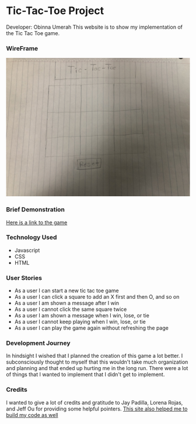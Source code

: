 # Tic-Tac-Toe Project
Developer: Obinna Umerah
This website is to show my implementation of the Tic Tac Toe game.

### WireFrame
<img title="Wireframe" alt="A tic-tac-toe wire frame" 
src="Wireframe.jpg">

### Brief Demonstration
[Here is a link to the game](https://obinnaumerah.github.io/TicTacToe/)

### Technology Used
* Javascript
* CSS
* HTML

### User Stories
* As a user I can start a new tic tac toe game
* As a user I can click a square to add an X first and then O, and so on
* As a user I am shown a message after I win
* As a user I cannot click the same square twice
* As a user I am shown a message when I win, lose, or tie
* As a user I cannot keep playing when I win, lose, or tie
* As a user I can play the game again without refreshing the page

### Development Journey
In hindsight I wished that I planned the creation of this game a lot better. I subconsciously thought to myself that this wouldn't take much organization and planning and that ended up hurting me in the long run. There were a lot of things that I wanted to implement that I didn't get to implement.

### Credits
I wanted to give a lot of credits and gratitude to Jay Padilla, Lorena Rojas, and Jeff Ou for providing some helpful pointers. [This site also helped me to build my code as well](https://www.studytonight.com/post/building-a-tic-tac-toe-game-in-javascript) 


